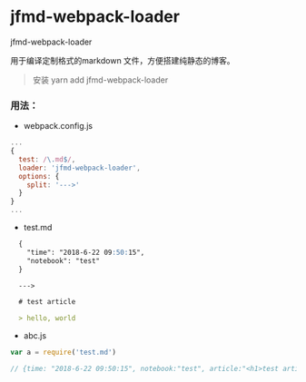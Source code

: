 # jfmd-webpack-loader
jfmd-webpack-loader

用于编译定制格式的markdown 文件，方便搭建纯静态的博客。

> 安装 yarn add jfmd-webpack-loader

### 用法：

* webpack.config.js

``` javascript
...
{
  test: /\.md$/,
  loader: 'jfmd-webpack-loader',
  options: {
    split: '--->'
  }
}
...

```

* test.md

``` markdown
  {
    "time": "2018-6-22 09:50:15",
    "notebook": "test"
  }

  --->

  # test article

  > hello, world

```

* abc.js

``` javascript
var a = require('test.md')

// {time: "2018-6-22 09:50:15", notebook:"test", article:"<h1>test article</h1>..."}

```
